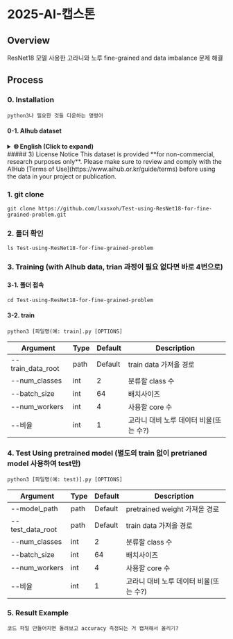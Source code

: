 # 2025-AI-캡스톤
## Overview
ResNet18 모델 사용한 고라니와 노루 fine-grained and data imbalance 문제 해결
## Process
### 0. Installation
`
python3나 필요한 것들 다운하는 명령어
`
#### 0-1. AIhub dataset
<details>
<summary><strong>🌐 English (Click to expand)</strong></summary>
`
This project uses a wildlife image dataset provided by AIHub, a public data platform operated by the Korean government.  
Due to license and privacy restrictions, the dataset is **not included in this repository** and must be downloaded manually by the user.

- Source: [AIHub - Wildlife Image Dataset](https://www.aihub.or.kr/aihubdata/data/view.do?dataSetSn=53)
- Description: Images of 11 wild animal species (e.g., boar, roe deer) captured by infrared and normal cameras
- Purpose: For training and evaluating image classification models
`
##### 1) How to download
1. Go to the [AIHub dataset page](https://www.aihub.or.kr/aihubdata/data/view.do?dataSetSn=53)
2. Sign up and log in
3. Agree to the terms of use and request access
4. Download the provided dataset file (usually in .zip format)

##### 2) Directory structure (example)
After extracting the dataset, please organize it as follows:
project_root/
├── data/
│ ├── train/
│ │ ├── class_01_boar/
│ │ ├── class_02_roe_deer/
│ │ └── ...
│ ├── valid/
│ └── test/
※ You may need to manually split the data into train/validation/test sets and rename folders accordingly.  
※ If a preprocessing script (e.g., `prepare_dataset.py`) is provided, you can automate this step.
</details>
##### 3) License Notice
This dataset is provided **for non-commercial, research purposes only**.  
Please make sure to review and comply with the AIHub [Terms of Use](https://www.aihub.or.kr/guide/terms) before using the data in your project or publication.

### 1. git clone
```
git clone https://github.com/lxxsxoh/Test-using-ResNet18-for-fine-grained-problem.git
```
### 2. 폴더 확인
```
ls Test-using-ResNet18-for-fine-grained-problem
```
### 3. Training (with AIhub data, trian 과정이 필요 없다면 바로 4번으로)
#### 3-1. 폴더 접속
```
cd Test-using-ResNet18-for-fine-grained-problem
```
#### 3-2. train
```
python3 [파일명(예: train].py [OPTIONS]
```
|Argument|Type|Default|Description|
|-----|-----|-----|-----|
|--train_data_root|path|Default|train data 가져올 경로|
|--num_classes|int|2|분류할 class 수|
|--batch_size|int|64|배치사이즈|
|--num_workers|int|4|사용할 core 수|
|--비율|int|1|고라니 대비 노루 데이터 비율(또는 수?)|
### 4. Test Using pretrained model (별도의 train 없이 pretrianed model 사용하여 test만)
```
python3 [파일명(예: test)].py [OPTIONS]
```
|Argument|Type|Default|Description|
|-----|-----|-----|-----|
|--model_path|path|Default|pretrained weight 가져올 경로|
|--test_data_root|path|Default|train data 가져올 경로|
|--num_classes|int|2|분류할 class 수|
|--batch_size|int|64|배치사이즈|
|--num_workers|int|4|사용할 core 수|
|--비율|int|1|고라니 대비 노루 데이터 비율(또는 수?)|
### 5. Result Example
`
코드 파일 만들어지면 돌려보고 accuracy 측정되는 거 캡쳐해서 올리기?
`
